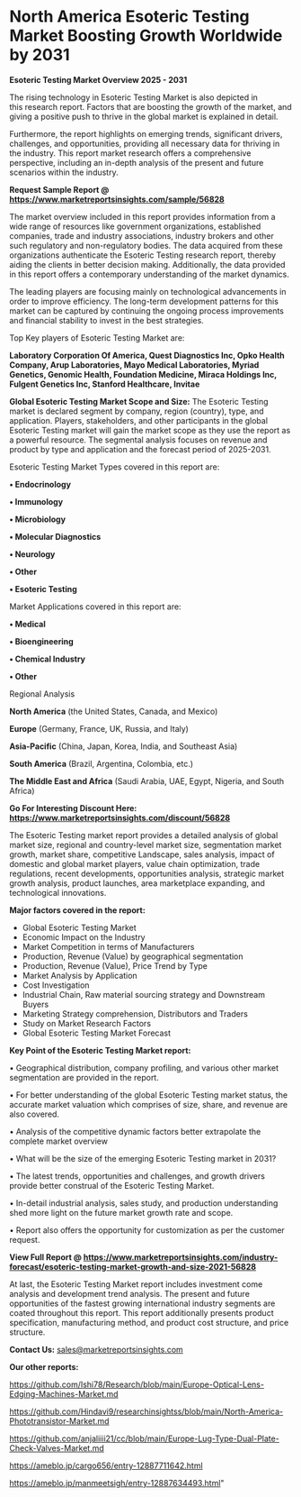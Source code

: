 # North America Esoteric Testing Market Boosting Growth Worldwide by 2031

<Strong> Esoteric Testing Market Overview 2025 - 2031</strong>

The rising technology in Esoteric Testing Market is also depicted in this research report. Factors that are boosting the growth of the market, and giving a positive push to thrive in the global market is explained in detail.

Furthermore, the report highlights on emerging trends, significant drivers, challenges, and opportunities, providing all necessary data for thriving in the industry. This report market research offers a comprehensive perspective, including an in-depth analysis of the present and future scenarios within the industry.

<strong>Request Sample Report @ <a href=https://www.marketreportsinsights.com/sample/56828>https://www.marketreportsinsights.com/sample/56828</a></strong>

The market overview included in this report provides information from a wide range of resources like government organizations, established companies, trade and industry associations, industry brokers and other such regulatory and non-regulatory bodies. The data acquired from these organizations authenticate the Esoteric Testing research report, thereby aiding the clients in better decision making. Additionally, the data provided in this report offers a contemporary understanding of the market dynamics.

The leading players are focusing mainly on technological advancements in order to improve efficiency. The long-term development patterns for this market can be captured by continuing the ongoing process improvements and financial stability to invest in the best strategies.

Top Key players of Esoteric Testing Market are:

<strong>Laboratory Corporation Of America, Quest Diagnostics Inc, Opko Health Company, Arup Laboratories, Mayo Medical Laboratories, Myriad Genetics, Genomic Health, Foundation Medicine, Miraca Holdings Inc, Fulgent Genetics Inc, Stanford Healthcare, Invitae</strong>

<strong><b>Global Esoteric Testing Market Scope and Size:</b></strong>
The Esoteric Testing market is declared segment by company, region (country), type, and application. Players, stakeholders, and other participants in the global Esoteric Testing market will gain the market scope as they use the report as a powerful resource. The segmental analysis focuses on revenue and product by type and application and the forecast period of 2025-2031.

Esoteric Testing Market Types covered in this report are:

<strong>• Endocrinology

• Immunology

• Microbiology

• Molecular Diagnostics

• Neurology

• Other

• Esoteric Testing</strong>

Market Applications covered in this report are:

<strong>• Medical

• Bioengineering

• Chemical Industry

• Other</strong> 

Regional Analysis

<strong>North America</strong> (the United States, Canada, and Mexico)

<strong>Europe</strong> (Germany, France, UK, Russia, and Italy)

<strong>Asia-Pacific</strong> (China, Japan, Korea, India, and Southeast Asia)

<strong>South America</strong> (Brazil, Argentina, Colombia, etc.)

<strong>The Middle East and Africa</strong> (Saudi Arabia, UAE, Egypt, Nigeria, and South Africa)

<strong>Go For Interesting Discount Here: <a href=https://www.marketreportsinsights.com/discount/56828>https://www.marketreportsinsights.com/discount/56828</a></strong>

The Esoteric Testing market report provides a detailed analysis of global market size, regional and country-level market size, segmentation market growth, market share, competitive Landscape, sales analysis, impact of domestic and global market players, value chain optimization, trade regulations, recent developments, opportunities analysis, strategic market growth analysis, product launches, area marketplace expanding, and technological innovations.

<strong><b>Major factors covered in the report:</b></strong>
<ul>
  <li>Global Esoteric Testing Market </li>
  <li>Economic Impact on the Industry</li>
  <li>Market Competition in terms of Manufacturers</li>
  <li>Production, Revenue (Value) by geographical segmentation</li>
  <li>Production, Revenue (Value), Price Trend by Type</li>
  <li>Market Analysis by Application</li>
  <li>Cost Investigation</li>
  <li>Industrial Chain, Raw material sourcing strategy and Downstream Buyers</li>
  <li>Marketing Strategy comprehension, Distributors and Traders</li>
  <li>Study on Market Research Factors</li>
  <li>Global Esoteric Testing Market Forecast</li>
</ul>

<strong><b>Key Point of the Esoteric Testing Market report:</b></strong>

• Geographical distribution, company profiling, and various other market segmentation are provided in the report.

• For better understanding of the global Esoteric Testing market status, the accurate market valuation which comprises of size, share, and revenue are also covered.

• Analysis of the competitive dynamic factors better extrapolate the complete market overview

• What will be the size of the emerging Esoteric Testing market in 2031?

• The latest trends, opportunities and challenges, and growth drivers provide better construal of the Esoteric Testing Market.

• In-detail industrial analysis, sales study, and production understanding shed more light on the future market growth rate and scope.

• Report also offers the opportunity for customization as per the customer request.

<strong><b>View Full Report @ <a href=https://www.marketreportsinsights.com/industry-forecast/esoteric-testing-market-growth-and-size-2021-56828>https://www.marketreportsinsights.com/industry-forecast/esoteric-testing-market-growth-and-size-2021-56828</a></b></strong>


At last, the Esoteric Testing Market report includes investment come analysis and development trend analysis. The present and future opportunities of the fastest growing international industry segments are coated throughout this report. This report additionally presents product specification, manufacturing method, and product cost structure, and price structure.

<strong>Contact Us:</strong>
sales@marketreportsinsights.com

<strong>Our other reports:</strong>

<a href=https://github.com/Ishi78/Research/blob/main/Europe-Optical-Lens-Edging-Machines-Market.md>https://github.com/Ishi78/Research/blob/main/Europe-Optical-Lens-Edging-Machines-Market.md</a>

<a href=https://github.com/Hindavi9/researchinsightss/blob/main/North-America-Phototransistor-Market.md>https://github.com/Hindavi9/researchinsightss/blob/main/North-America-Phototransistor-Market.md</a>

<a href=https://github.com/anjaliiii21/cc/blob/main/Europe-Lug-Type-Dual-Plate-Check-Valves-Market.md>https://github.com/anjaliiii21/cc/blob/main/Europe-Lug-Type-Dual-Plate-Check-Valves-Market.md</a>

<a href=https://ameblo.jp/cargo656/entry-12887711642.html>https://ameblo.jp/cargo656/entry-12887711642.html</a>

<a href=https://ameblo.jp/manmeetsigh/entry-12887634493.html>https://ameblo.jp/manmeetsigh/entry-12887634493.html</a>"
